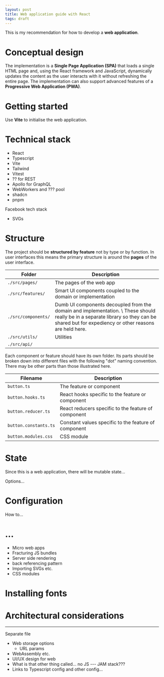 ```yaml
---
layout: post
title: Web application guide with React
tags: draft
---
```


This is my recommendation for how to develop a **web application**.

# Conceptual design

The implementation is a **Single Page Application (SPA)** that loads a single HTML page and, using the React framework and JavaScript, dynamically updates the content as the user interacts with it without refreshing the entire page.
The implementation can also support advanced features of a **Progressive Web Application (PWA)**.

# Getting started

Use **Vite** to initialise the web application.

# Technical stack

* React
* Typescript
* Vite
* Tailwind
* Vitest
* ?? for REST
* Apollo for GraphQL
* WebWorkers and ??? pool
* shadcn
* pnpm

Facebook tech stack
* SVGs

# Structure

The project should be **structured by feature** not by type or by function.
In user interfaces this means the primary structure is around the **pages** of the user interface.

| Folder | Description |
|-|-|
| `./src/pages/` | The pages of the web app |
| `./src/features/` | Smart UI components coupled to the domain or implementation |
| `./src/components/` | Dumb UI components decoupled from the domain and implementation. \\ These should really be in a separate library so they can be shared but for expediency or other reasons are held here. |
| `./src/utils/` | Utilities |
| `./src/api/` |  |

Each component or feature should have its own folder.
Its parts should be broken down into different files with the following "dot" naming convention.
There may be other parts than those illustrated here.

| Filename | Description |
|-|-|
| `button.ts` | The feature or component |
| `button.hooks.ts` | React hooks specific to the feature or component |
| `button.reducer.ts` | React reducers specific to the feature of component |
| `button.constants.ts` | Constant values specific to the feature of component |
| `button.modules.css` | CSS module |

# State

Since this is a web application, there will be mutable state...

Options...

# Configuration

How to...

# ...

* Micro web apps
* Fracturing JS bundles
* Server side rendering
* back referencing pattern
* Importing SVGs etc.
* CSS modules

# Installing fonts

# Architectural considerations

---

Separate file

* Web storage options
    * URL params
* WebAssembly etc.
* UI/UX design for web
* What is that other thing called... no JS --- JAM stack???
* Links to Typescript config and other config...
